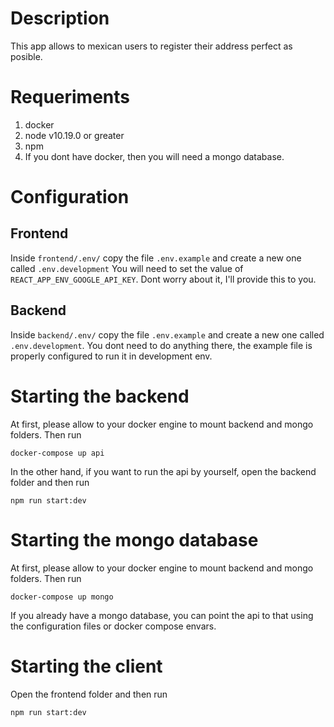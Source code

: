 # Description

This app allows to mexican users to register their address perfect as posible.

# Requeriments

1. docker
2. node v10.19.0 or greater
3. npm
4. If you dont have docker, then you will need a mongo database.

# Configuration

## Frontend 

Inside `frontend/.env/` copy the file `.env.example` and create a new one called `.env.development` You will need to set the value of `REACT_APP_ENV_GOOGLE_API_KEY`. Dont worry about it, I'll provide this to you.

## Backend

Inside `backend/.env/` copy the file `.env.example` and create a new one called `.env.development`. You dont need to do anything there, the example file is properly configured to run it in development env.

# Starting the backend

At first, please allow to your docker engine to mount backend and mongo folders. Then run

`docker-compose up api`

In the other hand, if you want to run the api by yourself, open the backend folder and then run

`npm run start:dev`

# Starting the mongo database

At first, please allow to your docker engine to mount backend and mongo folders. Then run

`docker-compose up mongo`

If you already have a mongo database, you can point the api to that using the configuration files or docker compose envars.

# Starting the client

Open the  frontend folder and then run

`npm run start:dev`


